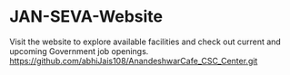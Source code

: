 # JAN-SEVA-Website

Visit the website to explore available facilities and check out current and upcoming Government job openings.
https://github.com/abhiJais108/AnandeshwarCafe_CSC_Center.git
